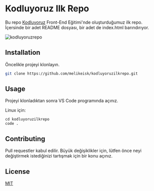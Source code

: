 # Kodluyoruz Ilk Repo

Bu repo [Kodluyoruz](https://kodluyoruz.org/) Front-End Eğitimi'nde oluşturduğumuz ilk repo. İçersinde bir adet README dosyası, bir adet de index.html barındırıyor.

![kodluyoruzrepo](https://github.com/melikeisk/kodluyoruzilkrepo/assets/86538528/31346a87-111a-4349-98c2-05fc2b5d62ae)

## Installation

Öncelikle projeyi klonlayın. 
```bash
git clone https://github.com/melikeisk/kodluyoruzilkrepo.git
```

## Usage

Projeyi klonladıktan sonra VS Code programında açınız.

Linux için:

```linux
cd kodluyoruzilkrepo
code .
```

## Contributing

Pull requestler kabul edilir. Büyük değişiklikler için, lütfen önce neyi değiştirmek istediğinizi tartışmak için bir konu açınız.

## License

[MIT](https://choosealicense.com/licenses/mit/)
